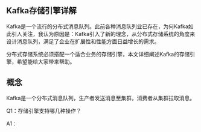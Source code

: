 Kafka存储引擎详解
---
Kafka是一个流行的分布式消息队列。此前各种消息队列业已存在，为何Kafka如此引人关注，我认为原因是：Kafka引入了新的理念，从分布式存储系统的角度来设计消息队列，满足了企业在扩展性和性能方面日益增长的需求。

分布式存储系统必须搭配一个适合业务的存储引擎，本文详细阐述Kafka的存储引擎，希望能给大家带来帮助。

## 概念

Kafka是一个分布式消息队列，生产者发送消息至集群，消费者从集群拉取消息。

Q1：存储引擎支持哪几种操作？

A1：
